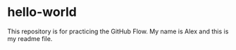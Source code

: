 # hello-world
This repository is for practicing the GitHub Flow.
My name is Alex and this is my readme file.

